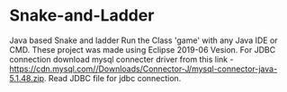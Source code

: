 # Snake-and-Ladder
Java based Snake and ladder
Run the Class 'game' with any Java IDE or CMD. These project was made using Eclipse 2019-06 Vesion.
For JDBC connection download mysql connecter driver from this link - https://cdn.mysql.com//Downloads/Connector-J/mysql-connector-java-5.1.48.zip.
Read JDBC file for jdbc connection.
